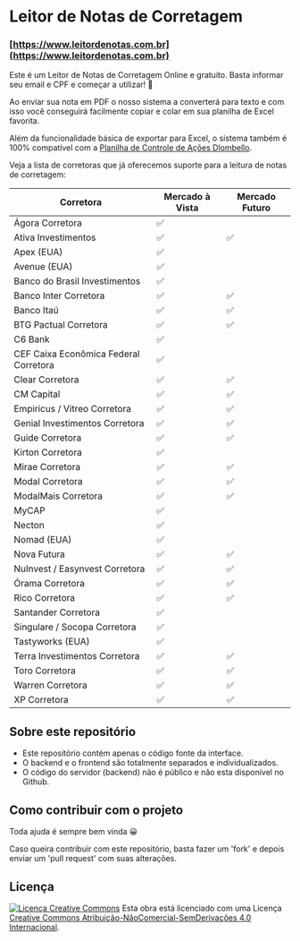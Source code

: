 # Leitor de Notas de Corretagem

### [https://www.leitordenotas.com.br](https://www.leitordenotas.com.br)

Este é um Leitor de Notas de Corretagem Online e gratuito. Basta informar seu email e CPF e começar a utilizar! 🙂

Ao enviar sua nota em PDF o nosso sistema a converterá para texto e com isso você conseguirá facilmente copiar e colar em sua planilha de Excel favorita.

Além da funcionalidade básica de exportar para Excel, o sistema também é 100% compatível com a  [Planilha de Controle de Ações Dlombello](https://www.dlombelloplanilhas.com).

Veja a lista de corretoras que já oferecemos suporte para a leitura de notas de corretagem:

| Corretora                             | Mercado à Vista | Mercado Futuro |
|---------------------------------------|-----------------|----------------|
| Ágora Corretora                       | ✅              |                |
| Ativa Investimentos                   | ✅              | ✅             |
| Apex (EUA)                            | ✅              |                |
| Avenue (EUA)                          | ✅              |                |
| Banco do Brasil Investimentos         | ✅              |                |
| Banco Inter Corretora                 | ✅              | ✅             |
| Banco Itaú                            | ✅              | ✅             |
| BTG Pactual Corretora                 | ✅              | ✅             |
| C6 Bank                               | ✅              |                |
| CEF Caixa Econômica Federal Corretora | ✅              |                |
| Clear Corretora                       | ✅              | ✅             |
| CM Capital                            | ✅              | ✅             |
| Empiricus / Vitreo Corretora          | ✅              | ✅             |
| Genial Investimentos Corretora        | ✅              | ✅             |
| Guide Corretora                       | ✅              | ✅             |
| Kirton Corretora                      | ✅              |                |
| Mirae Corretora                       | ✅              | ✅             |
| Modal Corretora                       | ✅              | ✅             |
| ModalMais Corretora                   | ✅              | ✅             |
| MyCAP                                 | ✅              |                |
| Necton                                | ✅              |                |
| Nomad (EUA)                           | ✅              |                |
| Nova Futura                           | ✅              | ✅             |
| NuInvest / Easynvest Corretora        | ✅              | ✅             |
| Órama Corretora                       | ✅              | ✅             |
| Rico Corretora                        | ✅              | ✅             |
| Santander Corretora                   | ✅              |                |
| Singulare / Socopa Corretora          | ✅              |                |
| Tastyworks (EUA)                      | ✅              |                |
| Terra Investimentos Corretora         | ✅              | ✅             |
| Toro Corretora                        | ✅              | ✅             |
| Warren Corretora                      | ✅              | ✅             |
| XP Corretora                          | ✅              | ✅             |

## Sobre este repositório
- Este repositório contém apenas o código fonte da interface.
- O backend e o frontend são totalmente separados e individualizados.
- O código do servidor (backend) não é público e não esta disponível no Github.

## Como contribuir com o projeto

Toda ajuda é sempre bem vinda 😀

Caso queira contribuir com este repositório, basta fazer um 'fork' e depois enviar um 'pull request' com suas alterações.

## Licença

[![Licença Creative Commons](https://i.creativecommons.org/l/by-nc-nd/4.0/88x31.png)](http://creativecommons.org/licenses/by-nc-nd/4.0/deed.pt_BR)
Esta obra está licenciado com uma Licença [Creative Commons Atribuição-NãoComercial-SemDerivações 4.0 Internacional](http://creativecommons.org/licenses/by-nc-nd/4.0/deed.pt_BR).
